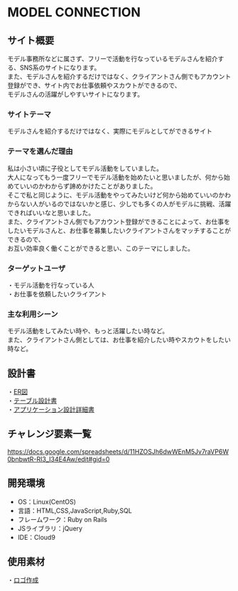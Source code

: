 # MODEL CONNECTION

## サイト概要
モデル事務所などに属さず、フリーで活動を行なっているモデルさんを紹介する、SNS系のサイトになります。<br/>
また、モデルさんを紹介するだけではなく、クライアントさん側でもアカウント登録ができ、サイト内でお仕事依頼やスカウトができるので、<br/>
モデルさんの活躍がしやすいサイトになります。

### サイトテーマ
モデルさんを紹介するだけではなく、実際にモデルとしてができるサイト

### テーマを選んだ理由
私は小さい頃に子役としてモデル活動をしていました。</br>
大人になってもう一度フリーでモデル活動を始めたいと思いましたが、何から始めていいのかわからず諦めかけたことがありました。<br/>
そこで私と同じように、モデル活動をやってみたいけど何から始めていいのかわからない人がいるのではないかと感じ、少しでも多くの人がモデルに挑戦、活躍できればいいなと思いました。<br/>
また、クライアントさん側でもアカウント登録ができることによって、お仕事をしたいモデルさんと、お仕事を募集したいクライアントさんをマッチすることができるので、<br/>
お互い効率良く働くことができると思い、このテーマにしました。


### ターゲットユーザ
・モデル活動を行なっている人　</br>
・お仕事を依頼したいクライアント

### 主な利用シーン
モデル活動をしてみたい時や、もっと活躍したい時など。</br>
また、クライアントさん側としては、お仕事を紹介したい時やスカウトをしたい時など。</br>



## 設計書
・[ER図](https://app.diagrams.net/#G17rA3cDQ2-nPOJT2bmduASL6Xvz0cN7kf)</br>
・[テーブル設計書](https://docs.google.com/spreadsheets/d/1eIAv86Zl3EE3gDSDDKOWJh7rM8y-nl936mhDkblcoPY/edit#gid=1373217982)</br>
・[アプリケーション設計詳細書](https://docs.google.com/spreadsheets/d/1XmJRjVqWTFh50IEWCwqMplm0Rdp2g3dc6IEj8kMO1TU/edit#gid=0)

## チャレンジ要素一覧
<https://docs.google.com/spreadsheets/d/11HZOSJh6dwWEnM5Jv7raVP6W0bnbwtR-RI3_I34E4Aw/edit#gid=0>

## 開発環境
- OS：Linux(CentOS)
- 言語：HTML,CSS,JavaScript,Ruby,SQL
- フレームワーク：Ruby on Rails
- JSライブラリ：jQuery
- IDE：Cloud9

## 使用素材
・[ロゴ作成](https://www.designevo.com/)
